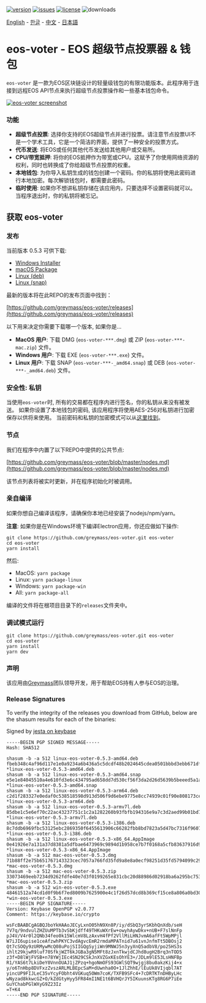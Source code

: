 [![version](https://img.shields.io/github/release/greymass/eos-voter/all.svg)](https://github.com/greymass/eos-voter/releases)
[![issues](https://img.shields.io/github/issues/greymass/eos-voter.svg)](https://github.com/greymass/eos-voter/issues)
[![license](https://img.shields.io/badge/license-MIT-blue.svg)](https://raw.githubusercontent.com/greymass/eos-voter/master/LICENSE)
![downloads](https://img.shields.io/github/downloads/greymass/eos-voter/total.svg)

[English](https://github.com/greymass/eos-voter/blob/master/README.md) - [한글](https://github.com/greymass/eos-voter/blob/master/README.kr.md) - [中文](https://github.com/greymass/eos-voter/blob/master/README.zh.md) - [日本語](https://github.com/greymass/eos-voter/blob/master/README.ja.md)

# eos-voter - EOS 超级节点投票器 & 钱包

`eos-voter` 是一款为EOS区块链设计的轻量级钱包的有限功能版本。此程序用于连接到远程EOS API节点来执行超级节点投票操作和一些基本钱包命令。

[![eos-voter screenshot](https://raw.githubusercontent.com/greymass/eos-voter/master/eos-voter.png)](https://raw.githubusercontent.com/greymass/eos-voter/master/eos-voter.png)

### 功能

- **超级节点投票**: 选择你支持的EOS超级节点并进行投票。请注意节点投票UI不是一个学术工具，它是一个简洁的界面，提供了一种安全的投票方式。
- **代币发送**: 将EOS或任何其他代币发送给其他用户或交易所。
- **CPU/带宽抵押**: 将你的EOS抵押作为带宽或CPU。这赋予了你使用网络资源的权利，同时也转换成了你给超级节点投票的权重。
- **本地钱包**: 为你导入私钥生成的钱包创建一个密码。你的私钥将使用此密码进行本地加密。每次解锁钱包时，都需要此密码。
- **临时使用**: 如果你不想讲私钥存储在该应用内，只要选择不设置密码就可以。当程序退出时，你的私钥将被忘记。

## 获取 eos-voter

### 发布

当前版本 0.5.3 可供下载:

- [Windows Installer](https://github.com/greymass/eos-voter/releases/download/v0.5.3/win-eos-voter-0.5.3.exe)
- [macOS Package](https://github.com/greymass/eos-voter/releases/download/v0.5.3/mac-eos-voter-0.5.3.dmg)
- [Linux (deb)](https://github.com/greymass/eos-voter/releases/download/v0.5.3/linux-eos-voter-0.5.3-amd64.deb)
- [Linux (snap)](https://github.com/greymass/eos-voter/releases/download/v0.5.3/linux-eos-voter-0.5.3-amd64.snap)

最新的版本将在此REPO的发布页面中找到：

[https://github.com/greymass/eos-voter/releases](https://github.com/greymass/eos-voter/releases)

以下用来决定你需要下载哪一个版本, 如果你是...

- **MacOS 用户**: 下载 DMG (`eos-voter-***.dmg`) 或 ZIP (`eos-voter-***-mac.zip`) 文件。
- **Windows 用户**: 下载 EXE (`eos-voter-***.exe`) 文件。
- **Linux 用户**: 下载 SNAP (`eos-voter-***-_amd64.snap`) 或 DEB (`eos-voter-***-_amd64.deb`) 文件。

### 安全性: 私钥

当使用`eos-voter`时, 所有的交易都在程序内进行签名，你的私钥从来没有被发送。 如果你设置了本地钱包的密码, 该应用程序将使用AES-256对私钥进行加密保存以供将来使用。 当前密码和私钥的加密模式可以从[这里找到](https://github.com/aaroncox/eos-voter/blob/master/app/shared/actions/wallet.js#L71-L86)。

### 节点

我们在程序中内置了以下REPO中提供的公共节点:

[https://github.com/greymass/eos-voter/blob/master/nodes.md](https://github.com/greymass/eos-voter/blob/master/nodes.md)

该节点列表将被实时更新，并在程序初始化时被调用。

### 亲自编译

如果你想自己编译该程序，请确保你本地已经安装了nodejs/npm/yarn。

**注意**: 如果你是在Windows环境下编译Electron应用，你还应做如下操作:

```
git clone https://github.com/greymass/eos-voter.git eos-voter
cd eos-voter
yarn install
```

然后:

- MacOS: `yarn package`
- Linux: `yarn package-linux`
- Windows: `yarn package-win`
- All: `yarn package-all`

编译的文件将在根项目目录下的`releases`文件夹中。

### 调试模式运行

```
git clone https://github.com/greymass/eos-voter.git eos-voter
cd eos-voter
yarn install
yarn dev
```

### 声明

该应用由[Greymass](https://greymass.com)团队领导开发，用于帮助EOS持有人参与EOS的治理。

### Release Signatures

To verify the integrity of the releases you download from GitHub, below are the shasum results for each of the binaries:

Signed by [jesta on keybase](https://keybase.io/jesta)

```
-----BEGIN PGP SIGNED MESSAGE-----
Hash: SHA512

shasum -b -a 512 linux-eos-voter-0.5.3-amd64.deb
fbeb348c4af96d117e1e0a9234a6b436a5c5dcdf48b2024645cdea0501bbbd3ebb671dfb95c73f63e8f0ddea9e605032afc89d23df8e8d446c68c4122e158998 *linux-eos-voter-0.5.3-amd64.deb
shasum -b -a 512 linux-eos-voter-0.5.3-amd64.snap
e5e1e84045510a4e610fd3e6c434795ad658dd7d530cf56f3da2d26d5639b5beeed5a1a3f6ae153958e0be0fb7226ce8948bb34106795ca798142f42b96eb193 *linux-eos-voter-0.5.3-amd64.snap
shasum -b -a 512 linux-eos-voter-0.5.3-arm64.deb
c2d1f283327e0edaf0c538518598d913d506f9d6ebe9775e8cc74939c01f90e808173ce10529bb68c77a479899dba482b8a23b68d80b581ce0bf309fe27a4555 *linux-eos-voter-0.5.3-arm64.deb
shasum -b -a 512 linux-eos-voter-0.5.3-armv7l.deb
85dbe1c5e6ef70c22ac43237751c1c2a1282260b93fbfb194316e9a7c3d2aed99b01bd760f35b7b9168c73b0879c373c2a6eeab77670df03c935bd8c0f406414 *linux-eos-voter-0.5.3-armv7l.deb
shasum -b -a 512 linux-eos-voter-0.5.3-i386.deb
8c7ddb6969fbc53125ebc2869350f6455613906c66282fbb8bd7823a5d47bc7316f9607255ad7e814da6404c943d9467f426f9b2c5221cee98c836155a9775b7 *linux-eos-voter-0.5.3-i386.deb
shasum -b -a 512 linux-eos-voter-0.5.3-x86_64.AppImage
0e41926e7a131a37d8381a5dfbae6473969c9894d1b958ce7b7f0168a5cfb83637916d9ae1e684075bbb8564d6f22c283dcac7ea45adf6fe84bca497b5475a16 *linux-eos-voter-0.5.3-x86_64.AppImage
shasum -b -a 512 mac-eos-voter-0.5.3.dmg
71b88ff2e75b651767143323cec7057a766fd35fd9a8e8a0ecf98251d35fd5794099c293e1dbee5a90e7141a6fa063d5d08d65e1f4c40a4f3916bf71388f4585 *mac-eos-voter-0.5.3.dmg
shasum -b -a 512 mac-eos-voter-0.5.3.zip
33073469eeb7234d9262fdfe40e7d3f0199265e831cbc20d88986d02918ba6a295bc7533fd7d878ad18c03ae4d6d28b34d98976fe11f20f09dab94eb03de147e *mac-eos-voter-0.5.3.zip
shasum -b -a 512 win-eos-voter-0.5.3.exe
48461512a74cd1d0f9b6f7ed8009b7625900e4c1f26d57dcd8b369cf15ce8a806a0bd305f17a814a09a91ee0abc0872e451673319475b9828f2ab4d9da92f9ad *win-eos-voter-0.5.3.exe
-----BEGIN PGP SIGNATURE-----
Version: Keybase OpenPGP v2.0.77
Comment: https://keybase.io/crypto

wsFcBAABCgAGBQJboYkHAAoJECyLxnO05hN9Xn8P/iy/dSbQ3yrSKbhQnXdb/seH
7V7q/9ndvulZHZUuMPTb3vSbKjdff49THKuWXrEw+owyhAywDkv+nUB+F7slNnFp
pJ4V/V4r0l2QNb34feo0k15WlcmV8LzAxvH4fPf2VllMiLHNJvmA6afFt5WpMPjl
W7iJI6upise1ceAfzwhPKYC3vdAgvcEmR2rmdaMPATnid7u61vnJnfmTt5DBOsj2
Qt7cSOQy9zURMywMcQ08uPojSIIGQgSyjiWn9MNWJ5n3yyXnQ5adbV8/po25HS3s
ihlt29kjwR9luf70SfkjWZT6kJGBa3gN5MFt8zJxnTkwjdCJhd8ugH2Brq3nTOD5
z3f+D8lWjFVSB+n78YWjIEc4SN29CSkJnXVZGxKEsOhYE3+/JDLm9lE53LsHNFBp
R1/YAS6t7LkiDeY0VnnOUAJ1jZPzq+hgoNmOFS93GWlSQT9wjgj8bu0akzKij4+x
y/o6TnHbp8DVFxzZvszARLMLBEpcSaM+dUwnha0O+1JlZhhE/lEuUk8VIjqbl7AT
yincUP9FIJLeC35vYcyFObht4VGKuq5OWm7coK/TXFB9SFc4+7cDRTKTnDHByLHc
wNyzad8kkwcGZ+O/kZdGtyHyy5FR84mI1NE1t6BVHQrJY5IKuunsKTg8RG6P7iEe
GuYChabPGlWXyG9Z23Iz
=T+K4
-----END PGP SIGNATURE-----
```
